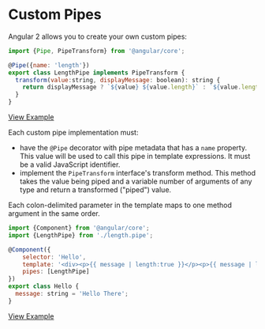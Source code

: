 # Custom Pipes #

Angular 2 allows you to create your own custom pipes:

```javascript
import {Pipe, PipeTransform} from '@angular/core';

@Pipe({name: 'length'})
export class LengthPipe implements PipeTransform {
  transform(value:string, displayMessage: boolean): string {
    return displayMessage ? `${value} ${value.length}` : `${value.length}`
  }
}
```
[View Example](http://plnkr.co/edit/HFxvxiv3XibvDzbQkfhG?p=preview)

Each custom pipe implementation must:

* have the `@Pipe` decorator with pipe metadata that has a `name` property. This value will be used to
call this pipe in template expressions. It must be a valid JavaScript identifier.
* implement the `PipeTransform` interface's transform method. This method takes the value being piped
and a variable number of arguments of any type and return a transformed ("piped") value.

Each colon-delimited parameter in the template maps to one method argument in the same order.

```javascript
import {Component} from '@angular/core';
import {LengthPipe} from './length.pipe';

@Component({
	selector: 'Hello',
	template: '<div><p>{{ message | length:true }}</p><p>{{ message | length:false }}</p></div>',
	pipes: [LengthPipe]
})
export class Hello {
  message: string = 'Hello There';
}
```
[View Example](http://plnkr.co/edit/GhvTYRwESG9QAdw0eBc3?p=preview)
